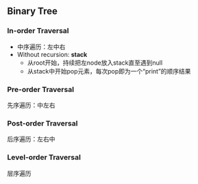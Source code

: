 ## Binary Tree

### In-order Traversal

- 中序遍历：左中右
- Without recursion: **stack**
    -  从root开始，持续把左node放入stack直至遇到null
    -  从stack中开始pop元素，每次pop即为一个“print”的顺序结果

### Pre-order Traversal

先序遍历：中左右

### Post-order Traversal

后序遍历：左右中

### Level-order Traversal

层序遍历
